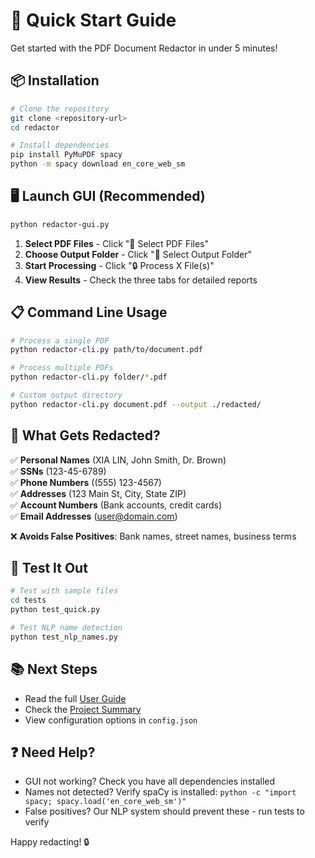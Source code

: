# 🚀 Quick Start Guide

Get started with the PDF Document Redactor in under 5 minutes!

## 📦 Installation

```bash
# Clone the repository
git clone <repository-url>
cd redactor

# Install dependencies
pip install PyMuPDF spacy
python -m spacy download en_core_web_sm
```

## 🖥️ Launch GUI (Recommended)

```bash
python redactor-gui.py
```

1. **Select PDF Files** - Click "📂 Select PDF Files" 
2. **Choose Output Folder** - Click "📁 Select Output Folder"
3. **Start Processing** - Click "🔒 Process X File(s)"
4. **View Results** - Check the three tabs for detailed reports

## 📋 Command Line Usage

```bash
# Process a single PDF
python redactor-cli.py path/to/document.pdf

# Process multiple PDFs
python redactor-cli.py folder/*.pdf

# Custom output directory
python redactor-cli.py document.pdf --output ./redacted/
```

## 🎯 What Gets Redacted?

✅ **Personal Names** (XIA LIN, John Smith, Dr. Brown)  
✅ **SSNs** (123-45-6789)  
✅ **Phone Numbers** ((555) 123-4567)  
✅ **Addresses** (123 Main St, City, State ZIP)  
✅ **Account Numbers** (Bank accounts, credit cards)  
✅ **Email Addresses** (user@domain.com)  

❌ **Avoids False Positives**: Bank names, street names, business terms

## 🧪 Test It Out

```bash
# Test with sample files
cd tests
python test_quick.py

# Test NLP name detection
python test_nlp_names.py
```

## 📚 Next Steps

- Read the full [User Guide](user-guide.md)
- Check the [Project Summary](project-summary.md)
- View configuration options in `config.json`

## ❓ Need Help?

- GUI not working? Check you have all dependencies installed
- Names not detected? Verify spaCy is installed: `python -c "import spacy; spacy.load('en_core_web_sm')"`
- False positives? Our NLP system should prevent these - run tests to verify

Happy redacting! 🔒